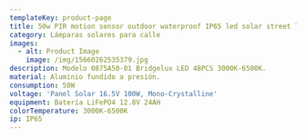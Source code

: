 ```yaml
---
templateKey: product-page
title: 50w PIR motion sensor outdoor waterproof IP65 led solar street light
category: Lámparas solares para calle
images:
  - alt: Product Image
    image: /img/15660262535379.jpg
description: Modelo 0875A50-01 Bridgelux LED 48PCS 3000K-6500K.
material: Aluminio fundido a presión.
consumption: 50W
voltage: 'Panel Solar 16.5V 100W, Mono-Crystalline'
equipment: Batería LiFePO4 12.8V 24AH
colorTemperature: 3000K-6500K
ip: IP65
---
```


